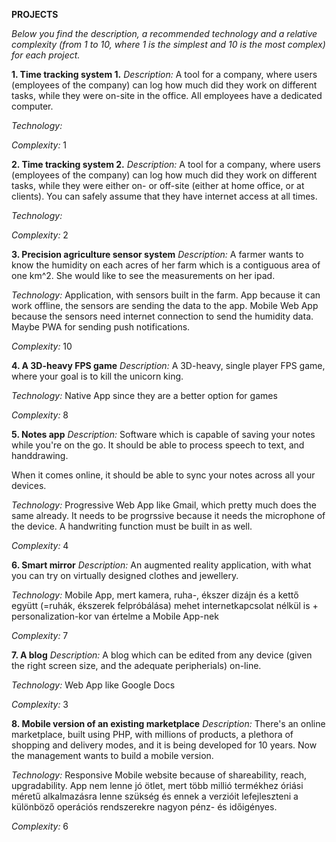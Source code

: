 **PROJECTS**

_Below you find the description, a recommended technology and a relative complexity (from 1 to 10, where 1 is the simplest and 10 is the most complex) for each project._

**1. Time tracking system 1.**
_Description:_ A tool for a company, where users (employees of the company) can log how much did they work on different tasks, while they were on-site in the office. All employees have a dedicated computer.

_Technology:_

_Complexity:_ 1


**2. Time tracking system 2.**
_Description:_ A tool for a company, where users (employees of the company) can log how much did they work on different tasks, while they were either on- or off-site (either at home office, or at clients). You can safely assume that they have internet access at all times.

_Technology:_

_Complexity:_ 2


**3. Precision agriculture sensor system**
_Description:_ A farmer wants to know the humidity on each acres of her farm which is a contiguous area of one km^2. She would like to see the measurements on her ipad.

_Technology:_ Application, with sensors built in the farm. App because it can work offline, the sensors are sending the data to the app. Mobile Web App because the sensors need internet connection to send the humidity data.  Maybe PWA for sending push notifications.

_Complexity:_ 10


**4. A 3D-heavy FPS game**
_Description:_ A 3D-heavy, single player FPS game, where your goal is to kill the unicorn king.

_Technology:_ Native App since they are a better option for games

_Complexity:_ 8


**5. Notes app**
_Description:_ Software which is capable of saving your notes while you're on the go. It should be able to process speech to text, and handdrawing.

When it comes online, it should be able to sync your notes across all your devices.

_Technology:_ Progressive Web App like Gmail, which pretty much does the same already. It needs to be progrssive because it needs the microphone of the device. A handwriting function must be built in as well.

_Complexity:_ 4


**6. Smart mirror**
_Description:_ An augmented reality application, with what you can try on virtually designed clothes and jewellery.

_Technology:_ Mobile App, mert kamera, ruha-, ékszer dizájn és a kettő együtt (=ruhák, ékszerek felpróbálása) mehet internetkapcsolat nélkül is + personalization-kor van értelme a Mobile App-nek

_Complexity:_ 7


**7. A blog**
_Description:_ A blog which can be edited from any device (given the right screen size, and the adequate peripherials) on-line.

_Technology:_ Web App like Google Docs

_Complexity:_ 3


**8. Mobile version of an existing marketplace**
_Description:_ There's an online marketplace, built using PHP, with millions of products, a plethora of shopping and delivery modes, and it is being developed for 10 years. Now the management wants to build a mobile version.

_Technology:_ Responsive Mobile website because of shareability, reach, upgradability. App nem lenne jó ötlet, mert több millió termékhez óriási méretű alkalmazásra lenne szükség és ennek a verzióit lefejleszteni a különböző operációs rendszerekre nagyon pénz- és időigényes.

_Complexity:_ 6
